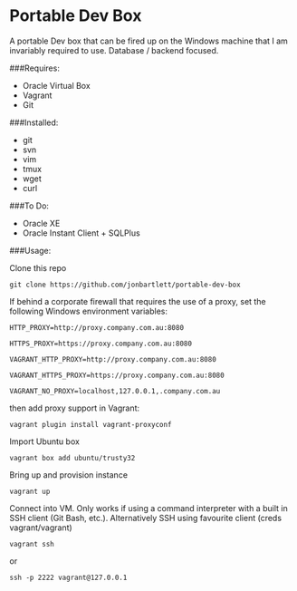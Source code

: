 # Portable Dev Box

A portable Dev box that can be fired up on the Windows machine that I am invariably required to use. Database / backend focused.

###Requires:
- Oracle Virtual Box
- Vagrant
- Git

###Installed:
- git
- svn
- vim
- tmux
- wget
- curl

###To Do:
- Oracle XE
- Oracle Instant Client + SQLPlus

###Usage:

Clone this repo

```git clone https://github.com/jonbartlett/portable-dev-box```

If behind a corporate firewall that requires the use of a proxy, set the following Windows environment variables:

```HTTP_PROXY=http://proxy.company.com.au:8080```

```HTTPS_PROXY=https://proxy.company.com.au:8080```

```VAGRANT_HTTP_PROXY=http://proxy.company.com.au:8080```

```VAGRANT_HTTPS_PROXY=https://proxy.company.com.au:8080```

```VAGRANT_NO_PROXY=localhost,127.0.0.1,.company.com.au```

then add proxy support in Vagrant:

```vagrant plugin install vagrant-proxyconf```

Import Ubuntu box

```vagrant box add ubuntu/trusty32```

Bring up and provision instance

```vagrant up```

Connect into VM. Only works if using a command interpreter with a built in SSH client (Git Bash, etc.). Alternatively SSH using favourite client (creds vagrant/vagrant)

```vagrant ssh```

or

```ssh -p 2222 vagrant@127.0.0.1```


